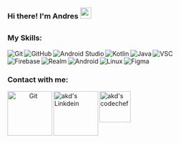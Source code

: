 ### Hi there! I'm Andres <img src="https://github.com/himanshusharma89/himanshusharma89/blob/master/Hi.gif" width="25px">

<!--
**ARV02/ARV02** is a ✨ _special_ ✨ repository because its `README.md` (this file) appears on your GitHub profile.

Here are some ideas to get you started:

- 🔭 I’m currently working on ...
- 🌱 I’m currently learning ...
- 👯 I’m looking to collaborate on ...
- 🤔 I’m looking for help with ...
- 💬 Ask me about ...
- 📫 How to reach me: ...
- 😄 Pronouns: ...
- ⚡ Fun fact: ...
-->

##

###  My Skills:
<p align="left">
  &emsp; 
  <img align="left" alt="Git" src="https://img.shields.io/badge/-Git-F05032?logo=Git&logoColor=white"/>
  &emsp;
  <img align="left" alt="GitHub" src="https://img.shields.io/badge/-GitHub-181717?logo=GitHub&logoColor=white"/>
  &emsp;
  <img align="left" alt="Android Studio" src="https://img.shields.io/badge/-Android%20Studio-3DDC84?logo=Android%20Studio&logoColor=white"/>
  &emsp;
  <img align="left" alt="Kotlin" src="https://img.shields.io/badge/-Kotlin-0095D5?logo=Kotlin&logoColor=white"/>
  &emsp;
  <img align="left" alt="Java" src="https://img.shields.io/badge/-Java-007396?logo=Java&logoColor=white"/>
  &emsp;
  <img align="left" alt="VSC" src="https://img.shields.io/badge/-Visual%20Studio%20Code-007ACC?logo=Visual%20Studio%20Code&logoColor=white"/>
  &emsp;
  <img align="left" alt="Firebase" src="https://img.shields.io/badge/-Firebase-FFCA28?logo=Firebase&logoColor=black"/>
  &emsp;
  <img align="left" alt="Realm" src="https://img.shields.io/badge/-Realm-39477F?logo=Realm&logoColor=white"/>
  &emsp;
 <img align="left" alt="Android" src="https://img.shields.io/badge/-Android-3DDC84?logo=Android&logoColor=white"/>
  &emsp;
  <img align="left" alt="Linux" src="https://img.shields.io/badge/-Linux-FCC624?logo=Linux&logoColor=black"/>
  &emsp;
  <img align="left" alt="Figma" src="https://img.shields.io/badge/-Figma-F24E1E?logo=Figma&logoColor=white"/>
</p>

### Contact with me:
<p align="center">
  <a href="https://github.com/ARV02"><img align="left" alt="Git" width="100px" src="https://img.shields.io/badge/Github-181717?style=for-the-badge&logo=Github&logoColor=white" /></p>
  <a href="https://www.linkedin.com/in/andresrosasvazquez"><img align="left" alt="akd's Linkdein" width="100px" src="https://img.shields.io/badge/Linkedin-0A66C2?style=for-the-badge&logo=Linkedin&logoColor=white" /></a>
  <a href="mailto:ar0439708@gmail.com"><img align="left" alt="akd's codechef" width="70px" src="https://img.shields.io/badge/Gmail-EA4335?style=for-the-badge&logo=Gmail&logoColor=white" /></a>
</p>

